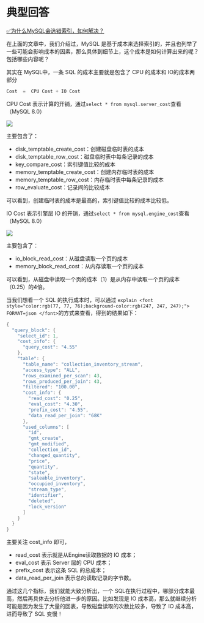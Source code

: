 # 典型回答


[✅为什么MySQL会选错索引，如何解决？](https://www.yuque.com/hollis666/qyhor6/ghy5i20ie717exee)



在上面的文章中，我们介绍过，MySQL 是基于成本来选择索引的，并且也列举了一些可能会影响成本的因素，那么具体到细节上，这个成本是如何计算出来的呢？包括哪些内容呢？



其实在 MySQL中，一条 SQL 的成本主要就是包含了 CPU 的成本和 IO的成本两部分

**<font style="color:rgb(59, 67, 81);"></font>**

```java
Cost  =  CPU Cost + IO Cost
```



CPU Cost 表示计算的开销，通过`select * from mysql.server_cost`查看（MySQL 8.0）



![](https://cdn.nlark.com/yuque/0/2024/png/5378072/1722058701794-68ab32d7-298b-4429-a011-5eef8f4febc5.png)



主要包含了：



+ disk_temptable_create_cost：创建磁盘临时表的成本
+ disk_temptable_row_cost：磁盘临时表中每条记录的成本
+ key_compare_cost：索引键值比较的成本
+ memory_temptable_create_cost：创建内存临时表的成本
+ memory_temptable_row_cost：内存临时表中每条记录的成本
+ row_evaluate_cost：记录间的比较成本



可以看到，创建临时表的成本是最高的，索引键值比较的成本比较低。



IO Cost 表示引擎层 IO 的开销，通过`select * from mysql.engine_cost`查看（MySQL 8.0）



![](https://cdn.nlark.com/yuque/0/2024/png/5378072/1722058927761-0f71cdea-e353-404b-8317-09ed2f4f912f.png)



主要包含了：



+ io_block_read_cost：从磁盘读取一个页的成本
+ memory_block_read_cost：从内存读取一个页的成本



可以看到，从磁盘中读取一个页的成本（1）是从内存中读取一个页的成本（0.25）的4倍。



当我们想看一个 SQL 的执行成本时，可以通过 `explain <font style="color:rgb(77, 77, 76);background-color:rgb(247, 247, 247);"> FORMAT=json </font>`的方式来查看，得到的结果如下：



```java
{
  "query_block": {
    "select_id": 1,
    "cost_info": {
      "query_cost": "4.55"
    },
    "table": {
      "table_name": "collection_inventory_stream",
      "access_type": "ALL",
      "rows_examined_per_scan": 43,
      "rows_produced_per_join": 43,
      "filtered": "100.00",
      "cost_info": {
        "read_cost": "0.25",
        "eval_cost": "4.30",
        "prefix_cost": "4.55",
        "data_read_per_join": "68K"
      },
      "used_columns": [
        "id",
        "gmt_create",
        "gmt_modified",
        "collection_id",
        "changed_quantity",
        "price",
        "quantity",
        "state",
        "saleable_inventory",
        "occupied_inventory",
        "stream_type",
        "identifier",
        "deleted",
        "lock_version"
      ]
    }
  }
}
```



主要关注 cost_info 即可，

+ read_cost 表示就是从Engine读取数据的 IO 成本；
+ eval_cost 表示 Server 层的 CPU 成本；
+ prefix_cost 表示这条 SQL 的总成本；
+ data_read_per_join 表示总的读取记录的字节数。

  
通过这几个指标，我们就能大致分析出，一个 SQL在执行过程中，哪部分成本最高，然后再具体去分析他进一步的原因。比如发现是 IO 成本高，那么就继续分析可能是因为发生了大量的回表，导致磁盘读取的次数比较多，导致了 IO 成本高，进而导致了 SQL 变慢！

